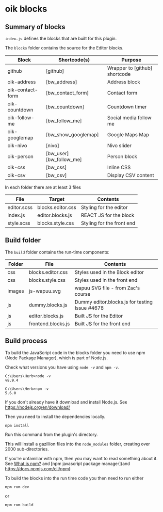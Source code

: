 # oik blocks


## Summary of blocks

`index.js` defines the blocks that are built for this plugin.

The `blocks` folder contains the source for the Editor blocks.

Block | Shortcode(s) | Purpose
----- | -------- | -----
github | [github] | Wrapper to [github] shortcode
oik-address | [bw_address] | Address block
oik-contact-form | [bw_contact_form] | Contact form 
oik-countdown |	[bw_countdown] | Countdown timer
oik-follow-me | [bw_follow_me] | Social media follow me
oik-googlemap | [bw_show_googlemap] | Google Maps Map
oik-nivo | [nivo] | Nivo slider
oik-person | [bw_user] [bw_follow_me] | Person block
oik-css | [bw_css] | Inline CSS 
oik-csv | [bw_csv] | Display CSV content

In each folder there are at least 3 files

File |  Target | Contents
----- | ------	| --------------
editor.scss | blocks.editor.css | Styling for the editor
index.js | editor.blocks.js | REACT JS for the block
style.scss | blocks.style.css | Styling for the front end



## Build folder

The `build` folder contains the run-time components:

Folder | File | Contents
------ | ----- | -------
css    | blocks.editor.css | Styles used in the Block editor
css    | blocks.style.css | Styles used in the front end
images | js-wapuu.svg | wapuu SVG file - from Zac's course
js     | dummy.blocks.js | Dummy editor.blocks.js for testing Issue #4678
js     | editor.blocks.js | Built JS for the Editor
js     | frontend.blocks.js | Built JS for the front end


## Build process

To build the JavaScript code in the blocks folder you need to use npm (Node Package Manager),
which is part of Node.js. 

Check what versions you have using `node -v` and `npm -v`.
```
C:\Users\Herb>node -v
v8.9.4

C:\Users\Herb>npm -v
5.6.0
```

If you don't already have it download and install Node.js. See https://nodejs.org/en/download/


 
Then you need to install the dependencies locally.

```
npm install
```

Run this command from the plugin's directory. 

This will install a gazillion files into the `node_modules` folder, creating over 2000 sub-directories.

If you're unfamiliar with npm, then you may want to read something about it.
See [What is npm?](https://docs.npmjs.com/getting-started/what-is-npm) 
and [npm javascript package manager](and https://docs.npmjs.com/cli/npm)

To build the blocks into the run time code you then need to run either

```
npm run dev
```

or 

```
npm run build
```





 
